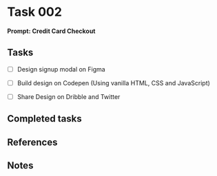 # Task 002



**Prompt: Credit Card Checkout**



## Tasks
- [ ]  Design signup modal on Figma
- [ ]  Build design on Codepen (Using vanilla HTML, CSS and JavaScript)
- [ ]  Share Design on Dribble and Twitter


## Completed tasks




## References




## Notes
